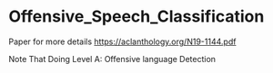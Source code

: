 # Offensive_Speech_Classification

Paper for more details https://aclanthology.org/N19-1144.pdf 


Note That Doing Level A: Offensive language Detection
